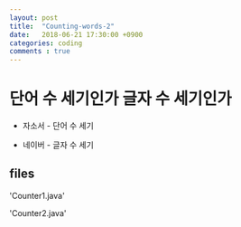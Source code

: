 ```yaml
---
layout: post
title:  "Counting-words-2"
date:   2018-06-21 17:30:00 +0900
categories: coding
comments : true
---
```

# 단어 수 세기인가 글자 수 세기인가

- 자소서 - 단어 수 세기

- 네이버 - 글자 수 세기

## files

'Counter1.java'

'Counter2.java'
